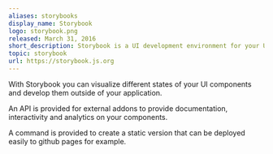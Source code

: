 ```yaml
---
aliases: storybooks
display_name: Storybook
logo: storybook.png
released: March 31, 2016
short_description: Storybook is a UI development environment for your UI components
topic: storybook
url: https://storybook.js.org
---
```

With Storybook you can visualize different states of your UI components and develop them outside of your application.

An API is provided for external addons to provide documentation, interactivity and analytics on your components.

A command is provided to create a static version that can be deployed easily to github pages for example.
